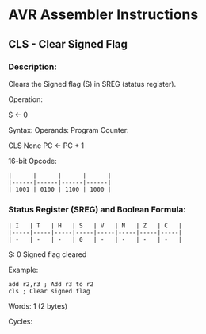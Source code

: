 AVR Assembler Instructions
==========================

CLS - Clear Signed Flag
-----------------------

### <a href="" id="N14773"></a> Description:

Clears the Signed flag (S) in SREG (status register).

Operation:

S ← 0

Syntax: Operands: Program Counter:

CLS None PC ← PC + 1

16-bit Opcode:

```
|      |      |      |      |
|------|------|------|------|
| 1001 | 0100 | 1100 | 1000 |
```
### <a href="" id="N147A6"></a> Status Register (SREG) and Boolean Formula:

```
| I   | T   | H   | S   | V   | N   | Z   | C   |
|-----|-----|-----|-----|-----|-----|-----|-----|
| -   | -   | -   | 0   | -   | -   | -   | -   |
```
S: 0 Signed flag cleared

Example:

``` programlisting
add r2,r3 ; Add r3 to r2
cls ; Clear signed flag
```

Words: 1 (2 bytes)

Cycles:
